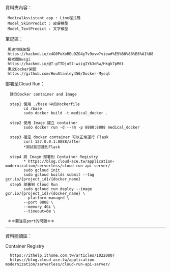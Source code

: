 資料夾內容：

     MedicalAssistant_app : Line程式碼
     Model_SkinPredict : 皮膚模型
     Model_TextPredict : 文字模型
     
筆記區：
     
     馬達地端架設
     https://hackmd.io/e4G0PoXoREu9ZG4yTv9xvw?view#%E5%B0%88%E6%A1%88
     楊老闆Uwsgi
     https://hackmd.io/@T-pTTDjuS7-wiigIYk3eRw/Hkgk7pM6t
     秉之Docker架設
     https://github.com/HouStanley456/Docker-Mysql
     
     

部署至Cloud Run：

      建立Docker container and Image
      
      step1 使用 ./base 中的Dockerfile
            cd /base
            sudo docker build -t medical_docker .
            
      step2 使用 Image 建立 container 
            sudo docker run -d --rm -p 8888:8888 medical_docker 
            
      step3 確定 docker container 可以正常運行 Flask
            curl 127.0.0.1:8888/after
            *測試能否連到Flask
            
      step4 將 Image 部署到 Container Registry
            * https://blog.cloud-ace.tw/application-modernization/serverless/cloud-run-api-server/
            sudo gcloud init
            sudo gcloud builds submit --tag gcr.io/{project_id}/{docker_name}
      step5 部署到 Cloud Run 
            sudo gcloud run deploy --image gcr.io/{project_id}/{docker_name} \
            --platform managed \
            --port 8888 \
            --memory 4Gi \
            --timeout=6m \
     
     ＊＊要注意port的問題＊＊
     
     


-------------------------------------------------------------------
資料閱讀區：

Container Registry
      
      https://ithelp.ithome.com.tw/articles/10220807
      https://blog.cloud-ace.tw/application-modernization/serverless/cloud-run-api-server/
